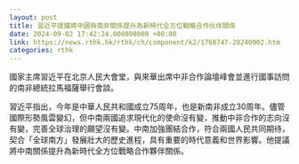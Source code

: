 ```yaml
---
layout: post
title: 習近平提議將中國與南非關係提升為新時代全方位戰略合作伙伴關係
date: 2024-09-02 17:42:24.000000000 +08:00
link: https://news.rthk.hk/rthk/ch/component/k2/1768747-20240902.htm
categories: rthk
---
```


國家主席習近平在北京人民大會堂，與來華出席中非合作論壇峰會並進行國事訪問的南非總統拉馬福薩舉行會談。

習近平指出，今年是中華人民共和國成立75周年，也是新南非成立30周年。儘管國際形勢風雲變幻，但中南兩國追求現代化的使命沒有變，推動中非合作的志向沒有變，完善全球治理的願望沒有變。中南加強團結合作，符合兩國人民共同期待，契合「全球南方」發展壯大的歷史進程，具有重要的時代意義和世界影響。他提議將中南關係提升為新時代全方位戰略合作夥伴關係。

